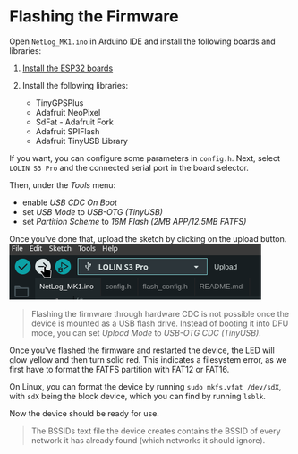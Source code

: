 # Flashing the Firmware

Open `NetLog_MK1.ino` in Arduino IDE and install the following boards and libraries:

1. [Install the ESP32 boards](https://docs.espressif.com/projects/arduino-esp32/en/latest/installing.html)

2. Install the following libraries:
    - TinyGPSPlus
    - Adafruit NeoPixel
    - SdFat - Adafruit Fork
    - Adafruit SPIFlash
    - Adafruit TinyUSB Library

If you want, you can configure some parameters in `config.h`. Next,
select `LOLIN S3 Pro` and the connected serial port in the board selector.

Then, under the _Tools_ menu:

- enable _USB CDC On Boot_
- set _USB Mode_ to _USB-OTG (TinyUSB)_
- set _Partition Scheme_ to _16M Flash (2MB APP/12.5MB FATFS)_

Once you've done that, upload the sketch by clicking on the upload button.
![Selecting the board](../pictures/upload_screenshot.png)

> Flashing the firmware through hardware CDC is not possible
    once the device is mounted as a USB flash drive.
    Instead of booting it into DFU mode, you can set _Upload Mode_ to
    _USB-OTG CDC (TinyUSB)_.

Once you've flashed the firmware and restarted the device, the LED will glow yellow and then turn solid red.
This indicates a filesystem error, as we first have to format the FATFS partition with FAT12 or FAT16.

On Linux, you can format the device by running `sudo mkfs.vfat /dev/sdX`,
with `sdX` being the block device, which you can find by running `lsblk`.

Now the device should be ready for use.

> The BSSIDs text file the device creates contains the BSSID
    of every network it has already found (which networks it should ignore).
